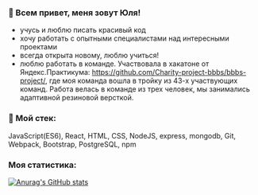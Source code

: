 ### 👋 Всем привет, меня зовут Юля!

- учусь и люблю писать красивый код 
- хочу работать с опытными специалистами над интересными проектами
- всегда открыта новому, люблю учиться!
- люблю работать в команде. Участвовала в хакатоне от Яндекс.Практикума: https://github.com/Charity-project-bbbs/bbbs-project/, где моя команда вошла в тройку из 43-х участвующих команд. Работа велась в команде из трех человек, мы занимались адаптивной резиновой версткой.

### 🔨 Мой стек:

JavaScript(ES6), React, HTML, CSS, NodeJS, express, mongodb, Git, Webpack, Bootstrap, PostgreSQL, npm

### Моя статистика:

[![Anurag's GitHub stats](https://github-readme-stats.vercel.app/api?username=julyanazar&show_icons=true&theme=calm)](https://github.com/julyanazar/github-readme-stats)

